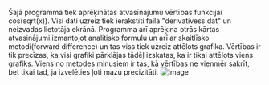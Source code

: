 Šajā programma tiek aprēķinātas atvasīnajumu vērtības funkcijai cos(sqrt(x)). Visi dati uzreiz tiek ierakstīti failā "derivativess.dat" un neizvadas lietotāja ekrānā.
Programma arī aprēķina otrās kārtas atvasinājumi izmantojot analitisko formulu un arī ar skaitlīsko metodi(forward difference) un tas viss tiek uzreiz attēlots grafika.
Vērtības ir tik precīzas, ka visi grafiki pārklājas tādēļ izskatas, ka ir tikai attēlots viens grafiks.
Viens no metodes minusiem ir tas, kā vērtības ne vienmēr sakrīt, bet tikai tad, ja izvelēties ļoti mazu precizitāti.
![image](https://user-images.githubusercontent.com/112925770/212759852-5ba6c636-c591-4a3b-ba3b-ce1090e4219f.png)

